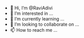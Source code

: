 - 👋 Hi, I’m @RaviAdivi
- 👀 I’m interested in ...
- 🌱 I’m currently learning ...
- 💞️ I’m looking to collaborate on ...
- 📫 How to reach me ...

<!---
RaviAdivi/RaviAdivi is a ✨ special ✨ repository because its `README.md` (this file) appears on your GitHub profile.
You can click the Preview link to take a look at your changes.
--->
